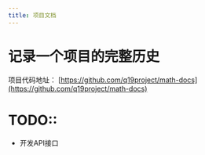 ```yaml
---
title: 项目文档
---
```


# 记录一个项目的完整历史

项目代码地址： [https://github.com/q19project/math-docs](https://github.com/q19project/math-docs)

# TODO::

* 开发API接口